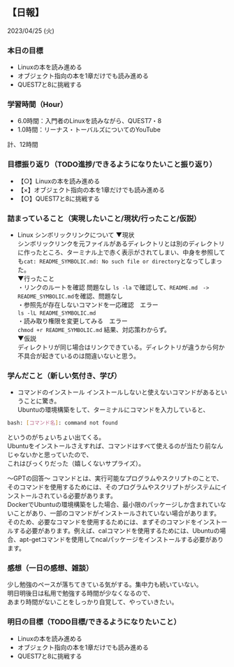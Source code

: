## 【日報】
2023/04/25 (火)
<br>

### 本日の目標
- Linuxの本を読み進める
- オブジェクト指向の本を1章だけでも読み進める
- QUEST7と8に挑戦する

### 学習時間（Hour）
- 6.0時間：入門者のLinuxを読みながら、QUEST7・8
- 1.0時間：リーナス・トーバルズについてのYouTube

計、12時間

### 目標振り返り（TODO進捗/できるようになりたいこと振り返り）
- 【○】Linuxの本を読み進める
- 【×】オブジェクト指向の本を1章だけでも読み進める
- 【○】QUEST7と8に挑戦する

### 詰まっていること（実現したいこと/現状/行ったこと/仮説）
- Linux シンボリックリンクについて
▼現状  
シンボリックリンクを元ファイルがあるディレクトリとは別のディレクトリに作ったところ、ターミナル上で赤く表示がされてしまい、中身を参照しても`cat: README_SYMBOLIC.md: No such file or directory`となってしまった。  
▼行ったこと  
・リンクのルートを確認  問題なし
`ls -la` で確認して、`README.md　-> README_SYMBOLIC.md`を確認、問題なし  
・参照先が存在しないコマンドを一応確認　エラー  
`ls -lL README_SYMBOLIC.md`  
・読み取り権限を変更してみる　エラー  
`chmod +r README_SYMBOLIC.md`
結果、対応策わからず。  
▼仮説  
ディレクトリが同じ場合はリンクできている。ディレクトリが違うから何か不具合が起きているのは間違いないと思う。

### 学んだこと（新しい気付き、学び）
- コマンドのインストール
インストールしないと使えないコマンドがあるということに驚き。  
Ubuntuの環境構築をして、ターミナルにコマンドを入力していると、
```bash
bash: [コマンド名]: command not found
```
というのがちょいちょい出てくる。  
Ubuntuをインストールさえすれば、コマンドはすべて使えるのが当たり前なんじゃないかと思っていたので、  
これはびっくりだった（嬉しくないサプライズ）。  

〜GPTの回答〜
コマンドとは、実行可能なプログラムやスクリプトのことで、そのコマンドを使用するためには、そのプログラムやスクリプトがシステムにインストールされている必要があります。  
DockerでUbuntuの環境構築をした場合、最小限のパッケージしか含まれていないことがあり、一部のコマンドがインストールされていない場合があります。  
そのため、必要なコマンドを使用するためには、まずそのコマンドをインストールする必要があります。例えば、calコマンドを使用するためには、Ubuntuの場合、apt-getコマンドを使用してncalパッケージをインストールする必要があります。

### 感想（一日の感想、雑談）
少し勉強のペースが落ちてきている気がする。集中力も続いていない。  
明日明後日は私用で勉強する時間が少なくなるので、  
あまり時間がないことをしっかり自覚して、やっていきたい。  

### 明日の目標（TODO目標/できるようになりたいこと）
- Linuxの本を読み進める
- オブジェクト指向の本を1章だけでも読み進める
- QUEST7と8に挑戦する
